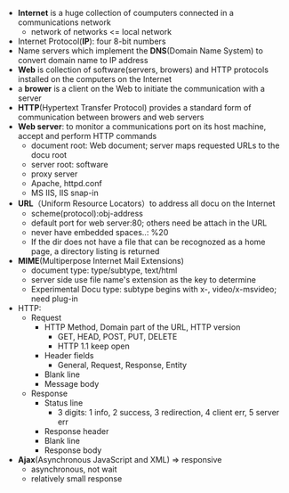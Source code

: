- **Internet** is a huge collection of coumputers connected in a communications network
  - network of networks <= local network
- Internet Protocol(**IP**): four 8-bit numbers
- Name servers which implement the **DNS**(Domain Name System) to convert domain name to IP address
- **Web** is collection of software(servers, browers) and HTTP protocols installed on the computers on the Internet
- a **brower** is a client on the Web to initiate the communication with a server
- **HTTP**(Hypertext Transfer Protocol) provides a standard form of communication between browers and web servers
- **Web server**: to monitor a communications port on its host machine, accept and perform HTTP commands
  - document root: Web document; server maps requested URLs to the docu root
  - server root: software
  - proxy server
  - Apache, httpd.conf
  - MS IIS, IIS snap-in
- **URL**（Uniform Resource Locators）to address all docu on the Internet
  - scheme(protocol):obj-address
  - default port for web server:80; others need be attach in the URL
  - never have embedded spaces..: %20
  - If the dir does not have a file that can be recognozed as a home page, a directory listing is returned
- **MIME**(Multiperpose Internet Mail Extensions)
  - document type: type/subtype, text/html
  - server side use file name's extension as the key to determine
  - Experimental Docu type: subtype begins with x-, video/x-msvideo; need plug-in
- HTTP:
  - Request
    - HTTP Method, Domain part of the URL, HTTP version
      - GET, HEAD, POST, PUT, DELETE
      - HTTP 1.1 keep open
    - Header fields
      - General, Request, Response, Entity
    - Blank line
    - Message body
  - Response
    - Status line
      - 3 digits: 1 info, 2 success, 3 redirection, 4 client err, 5 server err
    - Response header
    - Blank line
    - Response body
- **Ajax**(Asynchronous JavaScript and XML) => responsive
  - asynchronous, not wait
  - relatively small response









